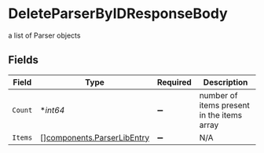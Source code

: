 # DeleteParserByIDResponseBody

a list of Parser objects


## Fields

| Field                                                                    | Type                                                                     | Required                                                                 | Description                                                              |
| ------------------------------------------------------------------------ | ------------------------------------------------------------------------ | ------------------------------------------------------------------------ | ------------------------------------------------------------------------ |
| `Count`                                                                  | **int64*                                                                 | :heavy_minus_sign:                                                       | number of items present in the items array                               |
| `Items`                                                                  | [][components.ParserLibEntry](../../models/components/parserlibentry.md) | :heavy_minus_sign:                                                       | N/A                                                                      |